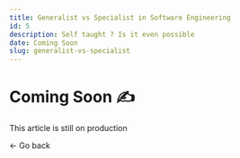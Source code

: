```yaml
---
title: Generalist vs Specialist in Software Engineering
id: 5
description: Self taught ? Is it even possible 
date: Coming Soon
slug: generalist-vs-specialist
---
```


# Coming Soon ✍️

This article is still on production 

<nuxt-link to="/blogs" class="mt-4 block  cursor-pointer text-xl font-bold text-primaryColor hover:underline">
&larr; Go back 
</nuxt-link>